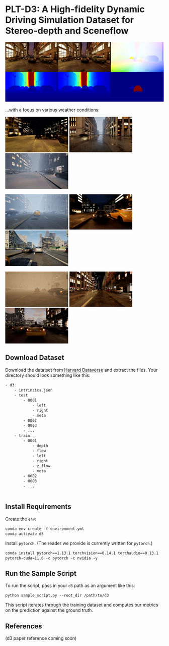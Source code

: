 # PLT-D3: A High-fidelity Dynamic Driving Simulation Dataset for Stereo-depth and Sceneflow

![](assets/d3_sample.jpg)

...with a focus on various weather conditions:

<p float="left">
  <img src="assets/v9_0005_000130.jpg" width="200" />
  <img src="assets/v2_0009_000212.jpg" width="200" /> 
  <img src="assets/v3_0013_000366.jpg" width="200" /> 
</p>
<p float="left">
  <img src="assets/v4_0008_000166.jpg" width="200" />
  <img src="assets/v5_0006_000130.jpg" width="200" /> 
  <img src="assets/v6_0009_000366.jpg" width="200" /> 
</p>
<p float="left">
  <img src="assets/v7_0010_000474.jpg" width="200" />
  <img src="assets/v8_0011_000360.jpg" width="200" /> 
  <img src="assets/v10_0009_000240.jpg" width="200" /> 
</p>

## Download Dataset
Download the datatset from [Harvard Dataverse](https://doi.org/10.7910/DVN/36SQKM) and extract the files. Your directory should look something like this:

```
- d3
    - intrinsics.json
    - test
        - 0001
            - left
            - right
            - meta
        - 0002
        - 0003
        - ...
    - train
        - 0001
            - depth
            - flow
            - left
            - right
            - z_flow
            - meta
        - 0002
        - 0003
        - ...
    
```

## Install Requirements
Create the `env`:
```
conda env create -f environment.yml
conda activate d3
```
Install `pytorch`. (The reader we provide is currently written for `pytorch`.)
```
conda install pytorch==1.13.1 torchvision==0.14.1 torchaudio==0.13.1 pytorch-cuda=11.6 -c pytorch -c nvidia -y
```


## Run the Sample Script
To run the script, pass in your `d3` path as an argument like this:
```
python sample_script.py --root_dir /path/to/d3
```

This script iterates through the training dataset and computes our metrics on the prediction against the ground truth.

## References 
(d3 paper reference coming soon)
